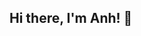 ## Hi there, I'm Anh! 👋

<!--
🌱 I am currently a sophomore at Washington and Lee University, majoring in Business Administration and Computer Science
📧 You can contact me through my email: hnhu@mail.wlu.edu
**anhnhuhx25/anhnhuhx25** is a ✨ _special_ ✨ repository because its `README.md` (this file) appears on your GitHub profile.

Here are some ideas to get you started:

- 🔭 I’m currently working on ...
- 🌱 I’m currently learning ...
- 👯 I’m looking to collaborate on ...
- 🤔 I’m looking for help with ...
- 💬 Ask me about ...
- 📫 How to reach me: ...
- 😄 Pronouns: ...
- ⚡ Fun fact: ...
-->
